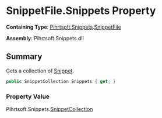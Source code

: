 # SnippetFile\.Snippets Property

**Containing Type**: [Pihrtsoft.Snippets](../../README.md)\.[SnippetFile](../README.md)

**Assembly**: Pihrtsoft\.Snippets\.dll

## Summary

Gets a collection of [Snippet](../../Snippet/README.md)\.

```csharp
public SnippetCollection Snippets { get; }
```

### Property Value

Pihrtsoft\.Snippets\.[SnippetCollection](../../SnippetCollection/README.md)

